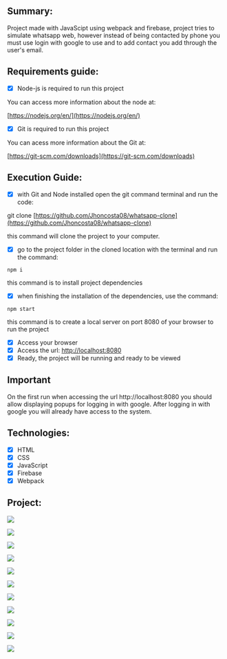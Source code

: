 <h2>Summary:</h2>

Project made with JavaScipt using webpack and firebase, project tries to simulate whatsapp web,
however instead of being contacted by phone you must use login with google to use and
to add contact you add through the user's email.

<h2>Requirements guide:</h2>

- [x] Node-js is required to run this project

You can access more information about the node at:

[https://nodejs.org/en/](https://nodejs.org/en/)

- [x] Git is required to run this project

You can acess more information about the Git at:

[https://git-scm.com/downloads](https://git-scm.com/downloads)

<h2>Execution Guide:</h2>

- [x] with Git and Node installed open the git command terminal
and run the code:

git clone [https://github.com/Jhoncosta08/whatsapp-clone](https://github.com/Jhoncosta08/whatsapp-clone)

this command will clone the project to your computer.

- [x] go to the project folder in the cloned location with the terminal and run the command:

```npm i```

this command is to install project dependencies

- [x] when finishing the installation of the dependencies, use the command:

```npm start```

this command is to create a local server on port 8080 of your browser to run the project

- [x] Access your browser
- [x] Access the url: [http://localhost:8080](http://localhost:8080)
- [x] Ready, the project will be running and ready to be viewed

<h2>Important</h2>

On the first run when accessing the url http://localhost:8080 you should
allow displaying popups for logging in with google.
After logging in with google you will already have access to the system.

<h2>Technologies:</h2>

- [x] HTML
- [x] CSS
- [x] JavaScript
- [x] Firebase
- [x] Webpack

<h2>Project:</h2>

<p>
  <img src="https://github.com/Jhoncosta08/whatsapp-clone/blob/master/project-pages-img/home.png" style="width: auto; max-height: 300px">
</p>

<p>
  <img src="https://github.com/Jhoncosta08/whatsapp-clone/blob/master/project-pages-img/chat.png" style="width: auto; max-height: 300px">
</p>

<p>
  <img src="https://github.com/Jhoncosta08/whatsapp-clone/blob/master/project-pages-img/emojis.png" style="width: auto; max-height: 300px">
</p>

<p>
  <img src="https://github.com/Jhoncosta08/whatsapp-clone/blob/master/project-pages-img/image-anex.png" style="width: auto; max-height: 300px">
</p>

<p>
  <img src="https://github.com/Jhoncosta08/whatsapp-clone/blob/master/project-pages-img/picturre-cam.png" style="width: auto; max-height: 300px">
</p>

<p>
  <img src="https://github.com/Jhoncosta08/whatsapp-clone/blob/master/project-pages-img/picture-cam-chat.png" style="width: auto; max-height: 300px">
</p>

<p>
  <img src="https://github.com/Jhoncosta08/whatsapp-clone/blob/master/project-pages-img/file-upload.png" style="width: auto; max-height: 300px">
</p>

<p>
  <img src="https://github.com/Jhoncosta08/whatsapp-clone/blob/master/project-pages-img/file-uupload-chat.png" style="width: auto; max-height: 300px">
</p>

<p>
  <img src="https://github.com/Jhoncosta08/whatsapp-clone/blob/master/project-pages-img/audio-upload.png" style="width: auto; max-height: 300px">
</p>

<p>
  <img src="https://github.com/Jhoncosta08/whatsapp-clone/blob/master/project-pages-img/contact-anex.png" style="width: auto; max-height: 300px">
</p>

<p>
  <img src="https://github.com/Jhoncosta08/whatsapp-clone/blob/master/project-pages-img/chat-conversations.png" style="width: auto; max-height: 300px">
</p>
